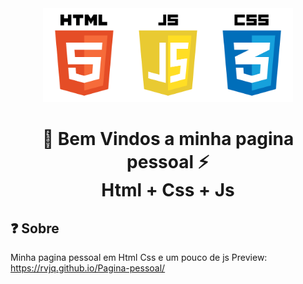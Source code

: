 <div align=center>
  
  <img width="400" height="150" src="src/img/technologieslogo.png">
  
  <h1>
    🚀 Bem Vindos a minha pagina pessoal ⚡
    <br>
    Html + Css + Js
  </h1>
  
</div>

## ❓ Sobre

Minha pagina pessoal em Html Css e um pouco de js
Preview: https://rvjq.github.io/Pagina-pessoal/
